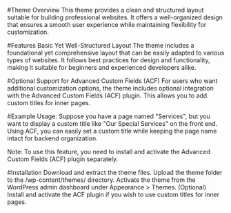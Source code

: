 #Theme Overview
This theme provides a clean and structured layout suitable for building professional websites. It offers a well-organized design that ensures a smooth user experience while maintaining flexibility for customization.

#Features
Basic Yet Well-Structured Layout
The theme includes a foundational yet comprehensive layout that can be easily adapted to various types of websites. It follows best practices for design and functionality, making it suitable for beginners and experienced developers alike.

#Optional Support for Advanced Custom Fields (ACF)
For users who want additional customization options, the theme includes optional integration with the Advanced Custom Fields (ACF) plugin. This allows you to add custom titles for inner pages.

#Example Usage:
Suppose you have a page named "Services", but you want to display a custom title like "Our Special Services" on the front end. Using ACF, you can easily set a custom title while keeping the page name intact for backend organization.

Note: To use this feature, you need to install and activate the Advanced Custom Fields (ACF) plugin separately.

#Installation
Download and extract the theme files.
Upload the theme folder to the /wp-content/themes/ directory.
Activate the theme from the WordPress admin dashboard under Appearance > Themes.
(Optional) Install and activate the ACF plugin if you wish to use custom titles for inner pages.
